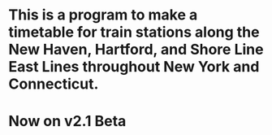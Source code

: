 # This is a program to make a timetable for train stations along the New Haven, Hartford, and Shore Line East Lines throughout New York and Connecticut.

# Now on v2.1 Beta

